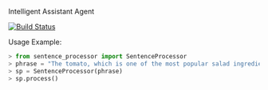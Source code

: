 Intelligent Assistant Agent

[![Build Status](https://travis-ci.com/sorindragan/intelligent-assistant-agent.png)](https://travis-ci.com/sorindragan/intelligent-assistant-agent)

Usage Example:
```python
> from sentence_processor import SentenceProcessor
> phrase = "The tomato, which is one of the most popular salad ingredients, grows in many shapes and colors in greenhouses around the world."
> sp = SentenceProcessor(phrase)
> sp.process()
```
